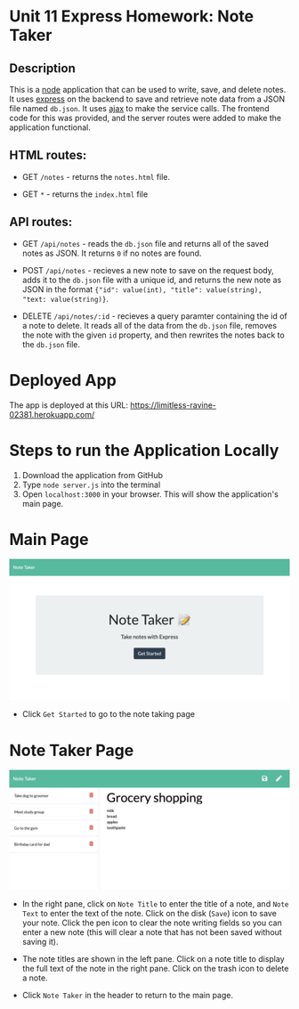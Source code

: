 # Unit 11 Express Homework: Note Taker

## Description

This is a [node](https://nodejs.org/en/) application that can be used to write, save, and delete notes. It uses [express](https://expressjs.com/) on the backend to save and retrieve note data from a JSON file  named `db.json`. It uses [ajax](https://api.jquery.com/jquery.ajax/) to make the service calls. The frontend code for this was provided, and the server routes were added to make the application functional.

## HTML routes:

  * GET `/notes` - returns the `notes.html` file.

  * GET `*` - returns the `index.html` file

## API routes:

  * GET `/api/notes` - reads the `db.json` file and returns all of the saved notes as JSON. It returns `0` if no notes are found.

  * POST `/api/notes` - recieves a new note to save on the request body, adds it to the `db.json` file with a unique id, and returns the new note as JSON in the format `{"id": value(int), "title": value(string), "text: value(string)}`.

  * DELETE `/api/notes/:id` - recieves a query paramter containing the id of a note to delete. It reads all of the data from the `db.json` file, removes the note with the given `id` property, and then rewrites the notes back to the `db.json` file.

# Deployed App

The app is deployed at this URL: https://limitless-ravine-02381.herokuapp.com/

# Steps to run the Application Locally

1. Download the application from GitHub
2. Type `node server.js` into the terminal
3. Open `localhost:3000` in your browser. This will show the application's main page.

# Main Page

![Main Page](./screenshots/main_shot.png)

* Click `Get Started` to go to the note taking page

# Note Taker Page

![Main Page](./screenshots/notes_shot.png)

* In the right pane, click on `Note Title` to enter the title of a note, and `Note Text` to enter the text of the note. Click on the disk (`Save`) icon to save your note. Click the pen icon to clear the note writing fields so you can enter a new note (this will clear a note that has not been saved without saving it).

* The note titles are shown in the left pane. Click on a note title to display the full text of the note in the right pane. Click on the trash icon to delete a note.

* Click `Note Taker` in the header to return to the main page.
